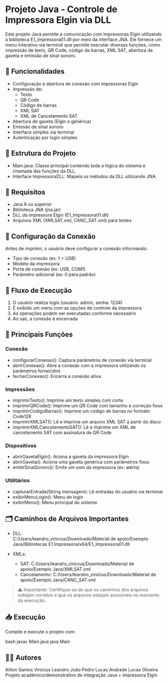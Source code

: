 # Projeto Java - Controle de Impressora Elgin via DLL

Este projeto Java permite a comunicação com impressoras Elgin utilizando a biblioteca E1_Impressora01.dll por meio da interface JNA. Ele fornece um menu interativo via terminal que permite executar diversas funções, como impressão de texto, QR Code, código de barras, XML SAT, abertura de gaveta e emissão de sinal sonoro.

## 🚀 Funcionalidades

- Configuração e abertura de conexão com impressoras Elgin
- Impressão de:
    - Texto
    - QR Code
    - Código de barras
    - XML SAT
    - XML de Cancelamento SAT
- Abertura de gaveta (Elgin e genérica)
- Emissão de sinal sonoro
- Interface simples via terminal
- Autenticação por login simples

## 📂 Estrutura do Projeto

- Main.java: Classe principal contendo toda a lógica do sistema e chamada das funções da DLL.
- Interface ImpressoraDLL: Mapeia os métodos da DLL utilizando JNA.

## 📌 Requisitos

- Java 8 ou superior
- Biblioteca JNA (jna.jar)
- DLL da impressora Elgin (E1_Impressora01.dll)
- Arquivos XML (XMLSAT.xml, CANC_SAT.xml) para testes

## 🔧 Configuração da Conexão

Antes de imprimir, o usuário deve configurar a conexão informando:
- Tipo de conexão (ex: 1 = USB)
- Modelo da impressora
- Porta de conexão (ex: USB, COM1)
- Parâmetro adicional (ex: 0 para padrão)

## 🔄 Fluxo de Execução

1. O usuário realiza login (usuário: admin, senha: 1234)
2. É exibido um menu com as opções de controle da impressora
3. As operações podem ser executadas conforme necessário
4. Ao sair, a conexão é encerrada

## 🧩 Principais Funções

### Conexão

- configurarConexao(): Captura parâmetros de conexão via terminal
- abrirConexao(): Abre a conexão com a impressora utilizando os parâmetros fornecidos
- fecharConexao(): Encerra a conexão ativa

### Impressões

- imprimirTexto(): Imprime um texto simples com corte
- imprimirQRCode(): Imprime um QR Code com tamanho e correção fixos
- imprimirCodigoBarras(): Imprime um código de barras no formato Code128
- imprimirXMLSAT(): Lê e imprime um arquivo XML SAT a partir do disco
- imprimirXMLCancelamentoSAT(): Lê e imprime um XML de cancelamento SAT com assinatura de QR Code

### Dispositivos

- abrirGavetaElgin(): Aciona a gaveta da impressora Elgin
- abrirGaveta(): Aciona uma gaveta genérica com parâmetros fixos
- emitirSinalSonoro(): Emite um som da impressora (ex: alerta)

### Utilitários

- capturarEntrada(String mensagem): Lê entradas do usuário via terminal
- exibirMenuLogin(): Menu de login
- exibirMenu(): Menu principal do sistema

## 🗂️ Caminhos de Arquivos Importantes

- DLL:  
  C:/Users/leandro_vinicius/Downloads/Material de apoio/Exemplo Java/Bibliotecas E1 Impressora/x64/E1_Impressora01.dll

- XMLs:
    - SAT: C:/Users/leandro_vinicius/Downloads/Material de apoio/Exemplo Java/XMLSAT.xml
    - Cancelamento: C:/Users/leandro_vinicius/Downloads/Material de apoio/Exemplo Java/CANC_SAT.xml

> ⚠️ *Importante:* Certifique-se de que os caminhos dos arquivos estejam corretos e que os arquivos estejam acessíveis no momento da execução.

## 📥 Execução

Compile e execute o projeto com:

bash
javac Main.java
java Main


## 👨‍💻 Autores

Ailton Santos
Vinicius Leandro
João Pedro
Lucas Andrade
Lucas Oliveira  
Projeto acadêmico/demonstrativo de integração Java + Impressora Elgin